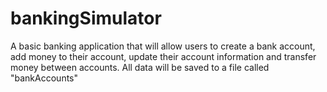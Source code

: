 # bankingSimulator
A basic banking application that will allow users to create a bank account, add money to their account, update their account information and transfer money between accounts. All data will be saved to a file called "bankAccounts"
